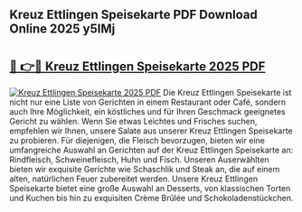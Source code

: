 ## Kreuz Ettlingen Speisekarte PDF Download Online 2025 y5IMj

# <h2><a href="http://gcb6p1l.nevu.top/?p=Kreuz+Ettlingen+Speisekarte">🔗 👉🔴 Kreuz Ettlingen Speisekarte 2025 PDF</a></h2>

[![Kreuz Ettlingen Speisekarte 2025 PDF](https://i.imgur.com/dBaPXMq.png)](http://gcb6p1l.nevu.top/?p=Kreuz+Ettlingen+Speisekarte)
Die Kreuz Ettlingen Speisekarte ist nicht nur eine Liste von Gerichten in einem Restaurant oder Café, sondern auch Ihre Möglichkeit, ein köstliches und für Ihren Geschmack geeignetes Gericht zu wählen. Wenn Sie etwas Leichtes und Frisches suchen, empfehlen wir Ihnen, unsere Salate aus unserer Kreuz Ettlingen Speisekarte zu probieren. Für diejenigen, die Fleisch bevorzugen, bieten wir eine umfangreiche Auswahl an Gerichten auf der Kreuz Ettlingen Speisekarte an: Rindfleisch, Schweinefleisch, Huhn und Fisch. Unseren Auserwählten bieten wir exquisite Gerichte wie Schaschlik und Steak an, die auf einem alten, natürlichen Feuer zubereitet werden. Unsere Kreuz Ettlingen Speisekarte bietet eine große Auswahl an Desserts, von klassischen Torten und Kuchen bis hin zu exquisiten Crème Brûlée und Schokoladenstückchen.
